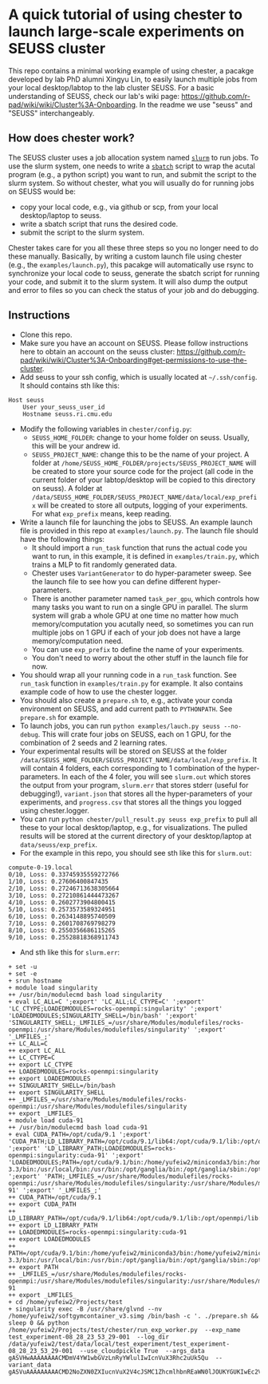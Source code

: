 # A quick tutorial of using chester to launch large-scale experiments on SEUSS cluster
This repo contains a minimal working example of using chester, a pacakge developed by lab PhD alumni Xingyu Lin, to easily launch multiple jobs from your local desktop/labtop to the lab cluster SEUSS. For a basic understanding of SEUSS, check our lab's wiki page: https://github.com/r-pad/wiki/wiki/Cluster%3A-Onboarding.
In the readme we use "seuss" and "SEUSS" interchangeably.  

## How does chester work?
The SEUSS cluster uses a job allocation system named [`slurm`](https://slurm.schedmd.com/documentation.html)  to run jobs. To use the slurm system, one needs to write a [`sbatch`](https://github.com/r-pad/wiki/wiki/Cluster%3A-Running-jobs#step-3-use-sbatch-to-run-jobs) script to wrap the acutal program (e.g., a python script) you want to run, and submit the script to the slurm system. So without chester, what you will usually do for running jobs on SEUSS would be:
- copy your local code, e.g., via github or scp, from your local desktop/laptop to seuss.  
- write a sbatch script that runs the desired code.  
- submit the script to the slurm system.  

Chester takes care for you all these three steps so you no longer need to do these manually. Basically, by writing a custom launch file using chester (e.g., the `examples/launch.py`), this pacakge will automatically use rsync to synchronize your local code to seuss, generate the sbatch script for running your code, and submit it to the slurm system. It will also dump the output and error to files so you can check the status of your job and do debugging. 

## Instructions
- Clone this repo.
- Make sure you have an account on SEUSS. Please follow instructions here to obtain an account on the seuss cluster: https://github.com/r-pad/wiki/wiki/Cluster%3A-Onboarding#get-permissions-to-use-the-cluster.
- Add seuss to your ssh config, which is usually located at `~/.ssh/config`. It should contains sth like this:
```
Host seuss
	User your_seuss_user_id
	Hostname seuss.ri.cmu.edu
```
- Modify the following variables in `chester/config.py`:
    - `SEUSS_HOME_FOLDER`: change to your home folder on seuss. Usually, this will be your andrew id.
    - `SEUSS_PROJECT_NAME`: change this to be the name of your project. A folder at `/home/SEUSS_HOME_FOLDER/projects/SEUSS_PROJECT_NAME` will be created to store your source code for the project (all code in the current folder of your labtop/desktop will be copied to this directory on seuss). A folder at `/data/SEUSS_HOME_FOLDER/SEUSS_PROJECT_NAME/data/local/exp_prefix` will be created to store all outputs, logging of your experiments. For what `exp_prefix` means, keep reading.
- Write a launch file for launching the jobs to SEUSS. An example launch file is provided in this repo at `examples/launch.py`. The launch file should have the following things:
    - It should import a `run_task` function that runs the actual code you want to run, in this example, it is defined in `examples/train.py`, which trains a MLP to fit randomly generated data.
    - Chester uses `VariantGenerator` to do hyper-parameter sweep. See the launch file to see how you can define different hyper-parameters.
    - There is another parameter named `task_per_gpu`, which controls how many tasks you want to run on a single GPU in parallel. The slurm system will grab a whole GPU at one time no matter how much memory/computation you acutally need, so sometimes you can run multiple jobs on 1 GPU if each of your job does not have a large memory/computation need.
    - You can use `exp_prefix` to define the name of your experiments. 
    - You don't need to worry about the other stuff in the launch file for now.
- You should wrap all your running code in a `run_task` function. See `run_task` function in `examples/train.py` for example. It also contains example code of how to use the chester logger.
- You should also create a `prepare.sh` to, e.g., activate your conda environment on SEUSS, and add current path to `PYTHONPATH`. See `prepare.sh` for example.
- To launch jobs, you can run `python examples/lauch.py seuss --no-debug`. This will crate four jobs on SEUSS, each on 1 GPU, for the combination of 2 seeds and 2 learning rates.
- Your experimental results will be stored on SEUSS at the folder `/data/SEUSS_HOME_FOLDER/SEUSS_PROJECT_NAME/data/local/exp_prefix`. It will contain 4 folders, each corresponding to 1 combination of the hyper-parameters. In each of the 4 foler, you will see `slurm.out` which stores the output from your program, `slurm.err` that stores stderr (useful for debugging!), `variant.json` that stores all the hyper-parameters of your experiments, and `progress.csv` that stores all the things you logged using chester.logger. 
- You can run `python chester/pull_result.py seuss exp_prefix` to pull all these to your local desktop/laptop, e.g., for visualizations. The pulled results will be stored at the current directory of your desktop/laptop at `data/seuss/exp_prefix`.
- For the example in this repo, you should see sth like this for `slurm.out`:
```
compute-0-19.local
0/10, Loss: 0.33745935559272766
1/10, Loss: 0.27606400847435
2/10, Loss: 0.27246713638305664
3/10, Loss: 0.27210861444473267
4/10, Loss: 0.2602773904800415
5/10, Loss: 0.2573573589324951
6/10, Loss: 0.2634148895740509
7/10, Loss: 0.2601708769798279
8/10, Loss: 0.2550356686115265
9/10, Loss: 0.25528818368911743
```
- And sth like this for `slurm.err`:
```
+ set -u
+ set -e
+ srun hostname
+ module load singularity
++ /usr/bin/modulecmd bash load singularity
+ eval LC_ALL=C ';export' 'LC_ALL;LC_CTYPE=C' ';export' 'LC_CTYPE;LOADEDMODULES=rocks-openmpi:singularity' ';export' 'LOADEDMODULES;SINGULARITY_SHELL=/bin/bash' ';export' 'SINGULARITY_SHELL;_LMFILES_=/usr/share/Modules/modulefiles/rocks-openmpi:/usr/share/Modules/modulefiles/singularity' ';export' '_LMFILES_;'
++ LC_ALL=C
++ export LC_ALL
++ LC_CTYPE=C
++ export LC_CTYPE
++ LOADEDMODULES=rocks-openmpi:singularity
++ export LOADEDMODULES
++ SINGULARITY_SHELL=/bin/bash
++ export SINGULARITY_SHELL
++ _LMFILES_=/usr/share/Modules/modulefiles/rocks-openmpi:/usr/share/Modules/modulefiles/singularity
++ export _LMFILES_
+ module load cuda-91
++ /usr/bin/modulecmd bash load cuda-91
+ eval CUDA_PATH=/opt/cuda/9.1 ';export' 'CUDA_PATH;LD_LIBRARY_PATH=/opt/cuda/9.1/lib64:/opt/cuda/9.1/lib:/opt/openmpi/lib:/home/yufeiw2/.mujoco/mujoco200/bin' ';export' 'LD_LIBRARY_PATH;LOADEDMODULES=rocks-openmpi:singularity:cuda-91' ';export' 'LOADEDMODULES;PATH=/opt/cuda/9.1/bin:/home/yufeiw2/miniconda3/bin:/home/yufeiw2/miniconda3/condabin:/opt/openmpi/bin:/usr/lib64/qt-3.3/bin:/usr/local/bin:/usr/bin:/opt/ganglia/bin:/opt/ganglia/sbin:/opt/pdsh/bin:/opt/rocks/bin:/opt/rocks/sbin' ';export' 'PATH;_LMFILES_=/usr/share/Modules/modulefiles/rocks-openmpi:/usr/share/Modules/modulefiles/singularity:/usr/share/Modules/modulefiles/cuda-91' ';export' '_LMFILES_;'
++ CUDA_PATH=/opt/cuda/9.1
++ export CUDA_PATH
++ LD_LIBRARY_PATH=/opt/cuda/9.1/lib64:/opt/cuda/9.1/lib:/opt/openmpi/lib:/home/yufeiw2/.mujoco/mujoco200/bin
++ export LD_LIBRARY_PATH
++ LOADEDMODULES=rocks-openmpi:singularity:cuda-91
++ export LOADEDMODULES
++ PATH=/opt/cuda/9.1/bin:/home/yufeiw2/miniconda3/bin:/home/yufeiw2/miniconda3/condabin:/opt/openmpi/bin:/usr/lib64/qt-3.3/bin:/usr/local/bin:/usr/bin:/opt/ganglia/bin:/opt/ganglia/sbin:/opt/pdsh/bin:/opt/rocks/bin:/opt/rocks/sbin
++ export PATH
++ _LMFILES_=/usr/share/Modules/modulefiles/rocks-openmpi:/usr/share/Modules/modulefiles/singularity:/usr/share/Modules/modulefiles/cuda-91
++ export _LMFILES_
+ cd /home/yufeiw2/Projects/test
+ singularity exec -B /usr/share/glvnd --nv /home/yufeiw2/softgymcontainer_v3.simg /bin/bash -c '. ./prepare.sh && sleep 0 && python /home/yufeiw2/Projects/test/chester/run_exp_worker.py  --exp_name test_experiment-08_28_23_53_29-001  --log_dir /data/yufeiw2/test/data/local/test_experiment/test_experiment-08_28_23_53_29-001  --use_cloudpickle True  --args_data gASVHwAAAAAAAACMDmV4YW1wbGVzLnRyYWlulIwIcnVuX3Rhc2uUk5Qu  --variant_data gASVuAAAAAAAAACMD2NoZXN0ZXIucnVuX2V4cJSMC1ZhcmlhbnREaWN0lJOUKYGUKIwEc2VlZJRLZIwFZXBvY2iUSwqMB2N1ZGFfaWSUSwCMAmxylEc/hHrhR64Ue4wMX2hpZGRlbl9rZXlzlF2UjAhleHBfbmFtZZSMInRlc3RfZXhwZXJpbWVudC0wOF8yOF8yM181M18yOS0wMDGUjApncm91cF9uYW1llIwPdGVzdF9leHBlcmltZW50lHVoA2Iu'
```

